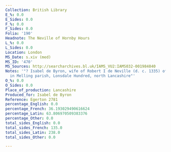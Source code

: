 ```yaml
---
Collection: British Library
E_%: 0.0
E_Sides: 0.0
F_%: 0.0
F_Sides: 0.0
Folia: '190'
Headnote: The Neville of Hornby Hours
L_%: 0.0
L_Sides: 0.0
Location: London
MS_Date: s.xiv (med)
MS_ID: '470'
MS_Sources: http://searcharchives.bl.uk/IAMS_VU2:IAMS032-001984840
Notes: '"? Isabel de Byron, wife of Robert I de Neville (d. c. 1335) of Hornby manor
  in Melling parish, Lonsdale Hundred, north Lancashire"'
O_%: 0.0
O_Sides: 0.0
Place_of_production: Lancashire
Produced_for: Isabel de Byron
Reference: Egerton 2781
percentage_English: 0.0
percentage_French: 36.193029490616624
percentage_Latin: 63.806970509383376
percentage_Other: 0.0
total_sides_English: 0.0
total_sides_French: 135.0
total_sides_Latin: 238.0
total_sides_Other: 0.0

---
```

